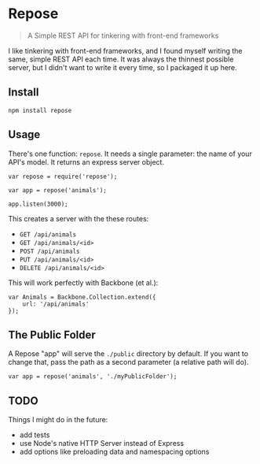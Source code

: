 # Repose

> A Simple REST API for tinkering with front-end frameworks

I like tinkering with front-end frameworks, and I found myself writing the same, simple REST API each time. It was always the thinnest possible server, but I didn't want to write it every time, so I packaged it up here.

## Install

    npm install repose

## Usage

There's one function: `repose`. It needs a single parameter: the name of your API's model. It returns an express server object.

    var repose = require('repose');

    var app = repose('animals');

    app.listen(3000);

This creates a server with the these routes:

- `GET /api/animals`
- `GET /api/animals/<id>`
- `POST /api/animals`
- `PUT /api/animals/<id>`
- `DELETE /api/animals/<id>`

This will work perfectly with Backbone (et al.):

    var Animals = Backbone.Collection.extend({
        url: '/api/animals'  
    });

## The Public Folder

A Repose "app" will serve the `./public` directory by default. If you want to change that, pass the path as a second parameter (a relative path will do).

    var app = repose('animals', './myPublicFolder');

## TODO

Things I might do in the future:

- add tests
- use Node's native HTTP Server instead of Express
- add options like preloading data and namespacing options
